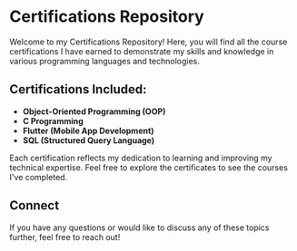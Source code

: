# Certifications Repository

Welcome to my Certifications Repository! Here, you will find all the course certifications I have earned to demonstrate my skills and knowledge in various programming languages and technologies.

## Certifications Included:

- **Object-Oriented Programming (OOP)**
- **C Programming**
- **Flutter (Mobile App Development)**
- **SQL (Structured Query Language)**

Each certification reflects my dedication to learning and improving my technical expertise. Feel free to explore the certificates to see the courses I've completed.

## Connect

If you have any questions or would like to discuss any of these topics further, feel free to reach out!

